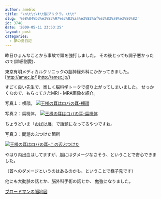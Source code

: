 ```yaml
---
author: ameblo
title: "\n\t\t\t\t脳プリクラ。\t\t"
slug: '%e8%84%b3%e3%83%97%e3%83%aa%e3%82%af%e3%83%a9%e3%80%82'
id: 3748
date: '2009-05-11 23:53:25'
layout: post
categories:
  - 夢の島日記
---
```


昨日ひょんなことから事故で頭を強打しました。 その後とっても調子悪かったので(詳細割愛)、

東京有明メディカルクリニックの脳神経外科にかかってきました。 [http://amec.jp/](http://amec.jp/)

すごく良い先生で、楽しく脳科学トークで盛り上がってしまいました。 せっかくなので、もらってきたMRI・MRA画像を紹介。

写真１：横顔。 [![王様の耳はロバの耳-横顔](http://blog-imgs-42.fc2.com/a/k/i/akihikofr/blog_import_4f5650078f9e0.jpg)](http://blog-imgs-42.fc2.com/a/k/i/akihikofr/blog_import_4f565007a356c.jpg)

写真２：扁桃体。 [![王様の耳はロバの耳-扁桃体](http://blog-imgs-42.fc2.com/a/k/i/akihikofr/blog_import_4f565007dfab0.jpg)](http://blog-imgs-42.fc2.com/a/k/i/akihikofr/blog_import_4f56500829b23.jpg)

ちょうどいま「[おばけ展](http://www.miraikan.jst.go.jp/spevent/hauntedhouse/)」で話題になってるやつですね。

写真３：問題のぶつけた箇所

[![王様の耳はロバの耳-この辺ぶつけた](http://blog-imgs-42.fc2.com/a/k/i/akihikofr/blog_import_4f565008650be.jpg)](http://blog-imgs-42.fc2.com/a/k/i/akihikofr/blog_import_4f5650089dffa.jpg)

やはり内出血はしてますが、脳にはダメージなさそう、ということで安心できました。

（首へのダメージというのはあるのかも、ということで様子見です）

他にも大動脈の話とか、脳外科手術の話とか、 勉強になりました。

[ブロードマンの脳地図](http://ja.wikipedia.org/wiki/%E3%83%96%E3%83%AD%E3%83%BC%E3%83%89%E3%83%9E%E3%83%B3%E3%81%AE%E8%84%B3%E5%9C%B0%E5%9B%B3)